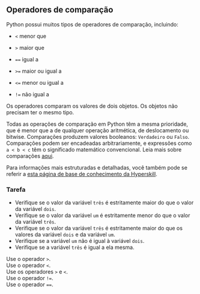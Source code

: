 ## Operadores de comparação

Python possui muitos tipos de operadores de comparação, incluindo:
- `<` menor que
  
- `>` maior que
  
- `==` igual a
  
- `>=` maior ou igual a
  
- `<=` menor ou igual a
  
- `!=` não igual a 

Os operadores comparam os valores de dois objetos. Os objetos não precisam 
ter o mesmo tipo.

Todas as operações de comparação em Python têm a mesma prioridade, que é menor que
a de qualquer operação aritmética, de deslocamento ou bitwise. Comparações produzem valores booleanos: 
`Verdadeiro` ou `Falso`. Comparações podem ser encadeadas arbitrariamente, e
expressões como `a < b < c` têm o 
significado matemático convencional. Leia mais sobre comparações <a href="https://docs.python.org/3/reference/expressions.html#comparisons">aqui</a>.

Para informações mais estruturadas e detalhadas, você também pode se referir a [esta página de base de conhecimento da Hyperskill](https://hyperskill.org/learn/step/5920?utm_source=jba&utm_medium=jba_courses_links).

### Tarefa
 - Verifique se o valor da variável `três` é estritamente maior do que o valor da 
variável `dois`.
 - Verifique se o valor da variável `um` é estritamente menor do que o valor da 
variável `três`.
 - Verifique se o valor da variável `três` é estritamente maior do que os valores da 
variável `dois` e da variável `um`.
 - Verifique se a variável `um` não é igual à variável `dois`.
 - Verifique se a variável `três` é igual a ela mesma.

<div class='hint'>Use o operador <code>></code>.</div>
<div class='hint'>Use o operador <code><</code>.</div>
<div class='hint'>Use os operadores <code>></code> e <code><</code>.</div>
<div class='hint'>Use o operador <code>!=</code>.</div>
<div class='hint'>Use o operador <code>==</code>.</div>